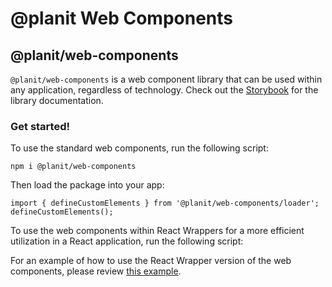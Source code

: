 # @planit Web Components

## @planit/web-components

`@planit/web-components` is a web component library that can be used within any application, regardless of technology. Check out the [Storybook](https://planit-web-components.web.app) for the library documentation.

### Get started!

To use the standard web components, run the following script:

```
npm i @planit/web-components
```

Then load the package into your app:

```
import { defineCustomElements } from '@planit/web-components/loader';
defineCustomElements();
```

To use the web components within React Wrappers for a more efficient utilization in a React application, run the following script:

For an example of how to use the React Wrapper version of the web components, please review [this example](https://github.com/planavsky82/component-lib-platform/blob/main/apps/react-demo/src/App.js).
